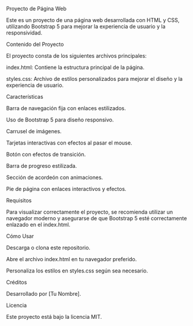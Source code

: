 Proyecto de Página Web

Este es un proyecto de una página web desarrollada con HTML y CSS, utilizando Bootstrap 5 para mejorar la experiencia de usuario y la responsividad.

Contenido del Proyecto

El proyecto consta de los siguientes archivos principales:

index.html: Contiene la estructura principal de la página.

styles.css: Archivo de estilos personalizados para mejorar el diseño y la experiencia de usuario.

Características

Barra de navegación fija con enlaces estilizados.

Uso de Bootstrap 5 para diseño responsivo.

Carrusel de imágenes.

Tarjetas interactivas con efectos al pasar el mouse.

Botón con efectos de transición.

Barra de progreso estilizada.

Sección de acordeón con animaciones.

Pie de página con enlaces interactivos y efectos.

Requisitos

Para visualizar correctamente el proyecto, se recomienda utilizar un navegador moderno y asegurarse de que Bootstrap 5 esté correctamente enlazado en el index.html.

Cómo Usar

Descarga o clona este repositorio.

Abre el archivo index.html en tu navegador preferido.

Personaliza los estilos en styles.css según sea necesario.

Créditos

Desarrollado por [Tu Nombre].

Licencia

Este proyecto está bajo la licencia MIT.